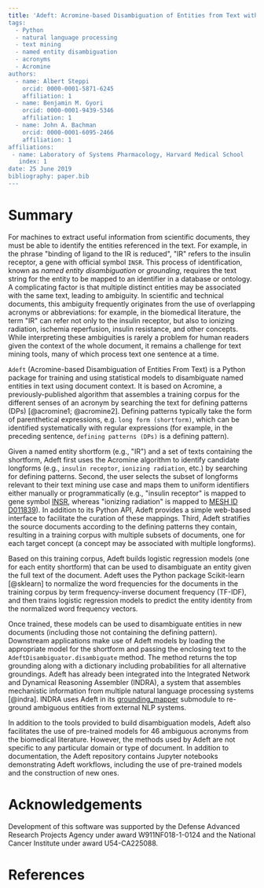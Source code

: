 ```yaml
---
title: 'Adeft: Acromine-based Disambiguation of Entities from Text with applications to the biomedical literature
tags:
  - Python
  - natural language processing
  - text mining
  - named entity disambiguation
  - acronyms
  - Acromine
authors:
  - name: Albert Steppi
    orcid: 0000-0001-5871-6245
    affiliation: 1
  - name: Benjamin M. Gyori
    orcid: 0000-0001-9439-5346
    affiliation: 1
  - name: John A. Bachman
    orcid: 0000-0001-6095-2466
    affiliation: 1
affiliations:
 - name: Laboratory of Systems Pharmacology, Harvard Medical School
   index: 1
date: 25 June 2019
bibliography: paper.bib
---
```


# Summary

For machines to extract useful information from scientific documents, they must
be able to identify the entities referenced in the text. For example, in the
phrase "binding of ligand to the IR is reduced", "IR" refers to the insulin
receptor, a gene with official symbol ``INSR``. This process of identification,
known as *named entity disambiguation* or *grounding*, requires the text string
for the entity to be mapped to an identifier in a database or ontology. A
complicating factor is that multiple distinct entities may be associated with
the same text, leading to ambiguity. In scientific and technical documents,
this ambiguity frequently originates from the use of overlapping acronyms or
abbreviations: for example, in the biomedical literature, the term "IR" can
refer not only to the insulin receptor, but also to ionizing radiation,
ischemia reperfusion, insulin resistance, and other concepts. While
interpreting these ambiguities is rarely a problem for human readers given the
context of the whole document, it remains a challenge for text mining tools,
many of which process text one sentence at a time.

``Adeft`` (Acromine-based Disambiguation of Entities From Text) is a Python
package for training and using statistical models to disambiguate named
entities in text using document context. It is based on Acromine, a
previously-published algorithm that assembles a training corpus for the
different senses of an acronym by searching the text for defining patterns
(DPs) [@acromine1; @acromine2]. Defining patterns typically take the form of
parenthetical expressions, e.g. ``long form (shortform)``, which can be
identified systematically with regular expressions (for example, in the
preceding sentence, ``defining patterns (DPs)`` is a defining pattern).

Given a named entity shortform (e.g., "IR") and a set of texts containing the
shortform, Adeft first uses the Acromine algorithm to identify candidate
longforms (e.g., ``insulin receptor``, ``ionizing radiation``, etc.) by
searching for defining patterns. Second, the user selects the subset of
longforms relevant to their text mining use case and maps them to uniform
identifiers either manually or programmatically (e.g., "insulin receptor" is
mapped to gene symbol
[INSR](https://www.genenames.org/data/gene-symbol-report/#!/hgnc_id/HGNC:6091),
whereas "ionizing radiation" is mapped to [MESH ID
D011839](https://www.ncbi.nlm.nih.gov/mesh?term=Radiation,%20Ionizing)). In
addition to its Python API, Adeft provides a simple web-based interface to
facilitate the  curation of these mappings. Third, Adeft stratifies the source
documents according to the defining patterns they contain, resulting in a
training corpus with multiple subsets of documents, one for each target concept
(a concept may be associated with multiple longforms).

Based on this training corpus, Adeft builds logistic regression models (one for
each entity shortform) that can be used to disambiguate an entity given the
full text of the document. Adeft uses the Python package Scikit-learn
[@sklearn] to normalize the word frequencies for the documents in the training
corpus by term frequency-inverse document frequency (TF-IDF), and then trains
logistic regression models to predict the entity identity from the normalized
word frequency vectors.

Once trained, these models can be used to disambiguate entities in new
documents (including those not containing the defining pattern). Downstream
applications make use of Adeft models by loading the appropriate model for the
shortform and passing the enclosing text to the
``AdeftDisambiguator.disambiguate`` method. The method returns the top
grounding along with a dictionary including probabilities for all alternative
groundings. Adeft has already been integrated into the Integrated Network and
Dynamical Reasoning Assembler (INDRA), a system that assembles mechanistic
information from multiple natural language processing systems [@indra]. INDRA
uses Adeft in its [grounding_mapper](https://indra.readthedocs.io/en/latest/modules/preassembler/index.html#indra.preassembler.grounding_mapper.run_adeft_disambiguation)
submodule to re-ground ambiguous entities from external NLP systems.

In addition to the tools provided to build disambiguation models, Adeft also
facilitates the use of pre-trained models for 46 ambiguous acronyms from the
biomedical literature. However, the methods used by Adeft are not specific to
any particular domain or type of document. In addition to documentation, the
Adeft repository contains Jupyter notebooks demonstrating Adeft workflows,
including the use of pre-trained models and the construction of new ones.

# Acknowledgements

Development of this software was supported by the Defense Advanced Research
Projects Agency under award W911NF018-1-0124 and the National Cancer Institute
under award U54-CA225088.

# References

